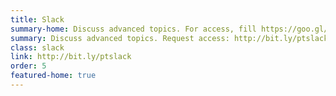 ```yaml
---
title: Slack
summary-home: Discuss advanced topics. For access, fill https://goo.gl/forms/PP1AGvNHpSaJP8to1
summary: Discuss advanced topics. Request access: http://bit.ly/ptslack
class: slack
link: http://bit.ly/ptslack
order: 5
featured-home: true
---
```

